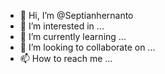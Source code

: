 - 👋 Hi, I’m @Septianhernanto
- 👀 I’m interested in ...
- 🌱 I’m currently learning ...
- 💞️ I’m looking to collaborate on ...
- 📫 How to reach me ...

<!---
Septianhernanto/Septianhernanto is a ✨ special ✨ repository because its `README.md` (this file) appears on your GitHub profile.
You can click the Preview link to take a look at your changes.
--->
